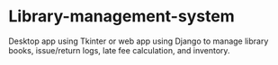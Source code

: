 # Library-management-system
Desktop app using Tkinter or web app using Django to manage library books, issue/return logs, late fee calculation, and inventory.
